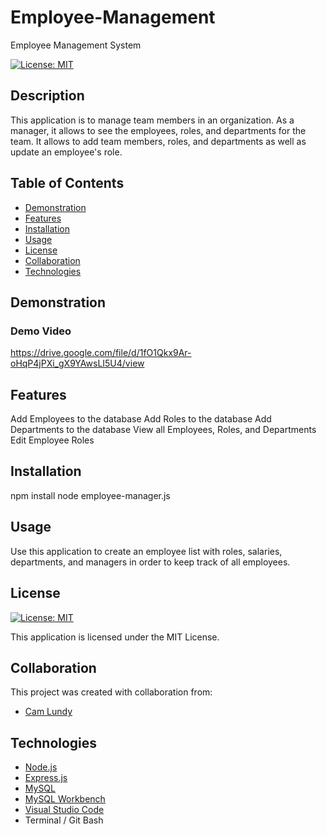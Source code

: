 # Employee-Management
Employee Management System

[![License: MIT](https://img.shields.io/badge/License-MIT-yellow.svg)](https://opensource.org/licenses/MIT)

## Description

This application is to manage team members in an organization.  As a manager, it allows to see the employees, roles, and departments for the team.  It allows to add team members, roles, and departments as well as update an employee's role.

## Table of Contents

- [Demonstration](#demonstration)
- [Features](#features)
- [Installation](#installation)
- [Usage](#usage)
- [License](#license)
- [Collaboration](#collaboration)
- [Technologies](#technologies)

## Demonstration
### Demo Video

https://drive.google.com/file/d/1fO1Qkx9Ar-oHqP4jPXi_gX9YAwsLI5U4/view

## Features

Add Employees to the database
Add Roles to the database
Add Departments to the database
View all Employees, Roles, and Departments
Edit Employee Roles


## Installation

npm install
node employee-manager.js

## Usage

Use this application to create an employee list with roles, salaries, departments, and managers in order to keep track of all employees.

## License

[![License: MIT](https://img.shields.io/badge/License-MIT-yellow.svg)](https://opensource.org/licenses/MIT)

This application is licensed under the MIT License.

## Collaboration

This project was created with collaboration from:

- [Cam Lundy](https://github.com/lundyc0917)


## Technologies

- [Node.js](https://nodejs.org/en/)
- [Express.js](https://expressjs.com/)
- [MySQL](https://dev.mysql.com/)
- [MySQL Workbench](https://dev.mysql.com/downloads/workbench/)
- [Visual Studio Code](https://code.visualstudio.com/)
- Terminal / Git Bash

